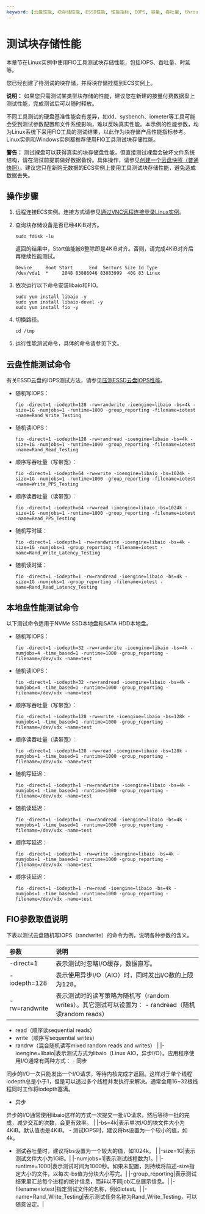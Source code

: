 ```yaml
---
keyword: [云盘性能, 块存储性能, ESSD性能, 性能指标, IOPS, 容量, 吞吐量, throughput]
---
```


# 测试块存储性能

本章节在Linux实例中使用FIO工具测试块存储性能，包括IOPS、吞吐量、时延等。

您已经创建了待测试的块存储，并将块存储挂载到ECS实例上。

**说明：** 如果您只需测试某类型块存储的性能，建议您在新建的按量付费数据盘上测试性能，完成测试后可以随时释放。

不同工具测试的硬盘基准性能会有差异，如dd、sysbench、iometer等工具可能会受到测试参数配置和文件系统影响，难以反映真实性能。本示例的性能参数，均为Linux系统下采用FIO工具的测试结果，以此作为块存储产品性能指标参考。Linux实例和Windows实例都推荐使用FIO工具测试块存储性能。

**警告：** 测试裸盘可以获得真实的块存储盘性能，但直接测试裸盘会破坏文件系统结构，请在测试前提前做好数据备份。具体操作，请参见[创建一个云盘快照（普通快照）](/cn.zh-CN/快照/使用快照/创建一个云盘快照（普通快照）.md)。建议您只在新购无数据的ECS实例上使用工具测试块存储性能，避免造成数据丢失。

## 操作步骤

1.  远程连接ECS实例。连接方式请参见[通过VNC远程连接登录Linux实例](/cn.zh-CN/实例/连接实例/连接Linux实例/通过VNC远程连接登录Linux实例.md)。

2.  查询块存储设备是否已经4KiB对齐。

    ```
    sudo fdisk -lu
    ```

    返回的结果中，Start值能被8整除即是4KiB对齐。否则，请完成4KiB对齐后再继续性能测试。

    ```
    Device     Boot Start      End  Sectors Size Id Type
    /dev/vda1  *     2048 83886046 83883999  40G 83 Linux
    ```

3.  依次运行以下命令安装libaio和FIO。

    ```
    sudo yum install libaio -y
    sudo yum install libaio-devel -y
    sudo yum install fio -y
    ```

4.  切换路径。

    ```
    cd /tmp
    ```

5.  运行性能测试命令，具体的命令请参见下文。


## 云盘性能测试命令

有关ESSD云盘的IOPS测试方法，请参见[压测ESSD云盘IOPS性能](/cn.zh-CN/块存储/性能/压测ESSD云盘IOPS性能.md)。

-   随机写IOPS：

    ```
    fio -direct=1 -iodepth=128 -rw=randwrite -ioengine=libaio -bs=4k -size=1G -numjobs=1 -runtime=1000 -group_reporting -filename=iotest -name=Rand_Write_Testing
    ```

-   随机读IOPS：

    ```
    fio -direct=1 -iodepth=128 -rw=randread -ioengine=libaio -bs=4k -size=1G -numjobs=1 -runtime=1000 -group_reporting -filename=iotest -name=Rand_Read_Testing
    ```

-   顺序写吞吐量（写带宽）：

    ```
    fio -direct=1 -iodepth=64 -rw=write -ioengine=libaio -bs=1024k -size=1G -numjobs=1 -runtime=1000 -group_reporting -filename=iotest -name=Write_PPS_Testing
    ```

-   顺序读吞吐量（读带宽）：

    ```
    fio -direct=1 -iodepth=64 -rw=read -ioengine=libaio -bs=1024k -size=1G -numjobs=1 -runtime=1000 -group_reporting -filename=iotest -name=Read_PPS_Testing
    ```

-   随机写时延：

    ```
    fio -direct=1 -iodepth=1 -rw=randwrite -ioengine=libaio -bs=4k -size=1G -numjobs=1 -group_reporting -filename=iotest -name=Rand_Write_Latency_Testing
    ```

-   随机读时延：

    ```
    fio -direct=1 -iodepth=1 -rw=randread -ioengine=libaio -bs=4k -size=1G -numjobs=1 -group_reporting -filename=iotest -name=Rand_Read_Latency_Testing
    ```


## 本地盘性能测试命令

以下测试命令适用于NVMe SSD本地盘和SATA HDD本地盘。

-   随机写IOPS：

    ```
    fio -direct=1 -iodepth=32 -rw=randwrite -ioengine=libaio -bs=4k -numjobs=4 -time_based=1 -runtime=1000 -group_reporting -filename=/dev/vdx -name=test
    ```

-   随机读IOPS：

    ```
    fio -direct=1 -iodepth=32 -rw=randread -ioengine=libaio -bs=4k -numjobs=4 -time_based=1 -runtime=1000 -group_reporting -filename=/dev/vdx -name=test
    ```

-   顺序写吞吐量（写带宽）：

    ```
    fio -direct=1 -iodepth=128 -rw=write -ioengine=libaio -bs=128k -numjobs=1 -time_based=1 -runtime=1000 -group_reporting -filename=/dev/vdx -name=test
    ```

-   顺序读吞吐量（读带宽）：

    ```
    fio -direct=1 -iodepth=128 -rw=read -ioengine=libaio -bs=128k -numjobs=1 -time_based=1 -runtime=1000 -group_reporting -filename=/dev/vdx -name=test
    ```

-   随机写延迟：

    ```
    fio -direct=1 -iodepth=1 -rw=randwrite -ioengine=libaio -bs=4k -numjobs=1 -time_based=1 -runtime=1000 -group_reporting -filename=/dev/vdx -name=test
    ```

-   随机读延迟：

    ```
    fio -direct=1 -iodepth=1 -rw=randread -ioengine=libaio -bs=4k -numjobs=1 -time_based=1 -runtime=1000 -group_reporting -filename=/dev/vdx -name=test
    ```

-   顺序写延迟：

    ```
    fio -direct=1 -iodepth=1 -rw=write -ioengine=libaio -bs=4k -numjobs=1 -time_based=1 -runtime=1000 -group_reporting -filename=/dev/vdx -name=test
    ```

-   顺序读延迟：

    ```
    fio -direct=1 -iodepth=1 -rw=read -ioengine=libaio -bs=4k -numjobs=1 -time_based=1 -runtime=1000 -group_reporting -filename=/dev/vdx -name=test
    ```


## FIO参数取值说明

下表以测试云盘随机写IOPS（randwrite）的命令为例，说明各种参数的含义。

|参数|说明|
|:-|:-|
|-direct=1|表示测试时忽略I/O缓存，数据直写。|
|-iodepth=128|表示使用异步I/O（AIO）时，同时发出I/O数的上限为128。|
|-rw=randwrite|表示测试时的读写策略为随机写（random writes）。其它测试可以设置为： -   randread（随机读random reads）
-   read（顺序读sequential reads）
-   write（顺序写sequential writes）
-   randrw（混合随机读写mixed random reads and writes） |
|-ioengine=libaio|表示测试方式为libaio（Linux AIO，异步I/O）。应用程序使用I/O通常有两种方式： -   同步

同步的I/O一次只能发出一个I/O请求，等待内核完成才返回。这样对于单个线程iodepth总是小于1，但是可以透过多个线程并发执行来解决。通常会用16~32根线程同时工作将iodepth塞满。

-   异步

异步的I/O通常使用libaio这样的方式一次提交一批I/O请求，然后等待一批的完成，减少交互的次数，会更有效率。 |
|-bs=4k|表示单次I/O的块文件大小为4KiB。默认值也是4KiB。 -   测试IOPS时，建议将bs设置为一个较小的值，如4k。
-   测试吞吐量时，建议将bs设置为一个较大的值，如1024k。 |
|-size=1G|表示测试文件大小为1GiB。|
|-numjobs=1|表示测试线程数为1。|
|-runtime=1000|表示测试时间为1000秒。如果未配置，则持续将前述-size指定大小的文件，以每次-bs值为分块大小写完。|
|-group\_reporting|表示测试结果里汇总每个进程的统计信息，而非以不同job汇总展示信息。|
|-filename=iotest|指定测试文件的名称，例如iotest。|
|-name=Rand\_Write\_Testing|表示测试任务名称为Rand\_Write\_Testing，可以随意设定。|

